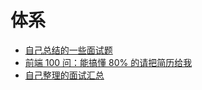# 体系

- [自己总结的一些面试题][601]
- [前端 100 问：能搞懂 80% 的请把简历给我](https://juejin.im/post/5d23e750f265da1b855c7bbe)
- [自己整理的面试汇总](https://juejin.im/post/5c0e68ec6fb9a04a01642925)


[601]: https://github.com/jiangxia/FE-Knowledge/blob/master/posts/面试/面试相关.md